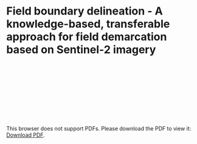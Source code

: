 # Field boundary delineation - A knowledge-based, transferable approach for field demarcation based on Sentinel-2 imagery

<object data="documentation_figures/Field_boundary_delineation.pdf" type="application/pdf" width="700px" height="700px">
    <embed src="documentation_figures/Field_boundary_delineation.pdf">
        <p>This browser does not support PDFs. Please download the PDF to view it: <a href="http://yoursite.com/the.pdf">Download PDF</a>.</p>
    </embed>
</object>
